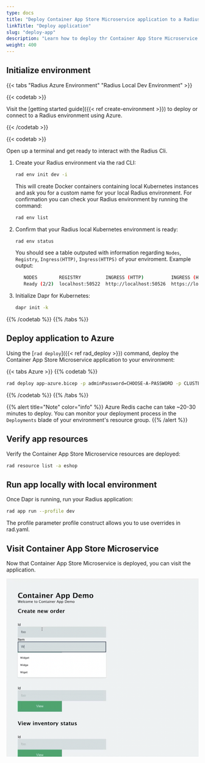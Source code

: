 ```yaml
---
type: docs
title: "Deploy Container App Store Microservice application to a Radius environment"
linkTitle: "Deploy application"
slug: "deploy-app"
description: "Learn how to deploy thr Container App Store Microservice application to a Radius environment"
weight: 400
---
```


## Initialize environment

{{< tabs "Radius Azure Environment" "Radius Local Dev Environment" >}}

{{< codetab >}}

Visit the [getting started guide]({{< ref create-environment >}}) to deploy or connect to a Radius environment using Azure.

{{< /codetab >}}

{{< codetab >}}

Open up a terminal and get ready to interact with the Radius Cli.

1. Create your Radius environment via the rad CLI:

   ```sh
   rad env init dev -i 
   ```

   This will create Docker containers containing local Kubernetes instances and ask you for a custom name for your local Radius environment. For confirmation you can check your Radius environment by running the command:

   ```sh
   rad env list
   ```

1. Confirm that your Radius local Kubernetes environment is ready:

   ```sh
   rad env status
   ```

   You should see a table outputed with information regarding `Nodes`, `Registry`, `Ingress(HTTP)`, `Ingress(HTTPS)` of your enviroment. Example output:

   ```sh
      NODES        REGISTRY         INGRESS (HTTP)          INGRESS (HTTPS)
      Ready (2/2)  localhost:50522  http://localhost:50526  https://localhost:50525
   ```

1. Initialize Dapr for Kubernetes:

   ```sh
   dapr init -k
   ```

{{% /codetab %}}
{{% /tabs %}}

## Deploy application to Azure

Using the [`rad deploy`]({{< ref rad_deploy >}}) command, deploy the Container App Store Microservice application to your environment:

{{< tabs Azure >}}
{{% codetab %}}

```sh
rad deploy app-azure.bicep -p adminPassword=CHOOSE-A-PASSWORD -p CLUSTER_IP=ip-address-you-retrieved
```

{{% /codetab %}}
{{% /tabs %}}

{{% alert title="Note" color="info" %}}
Azure Redis cache can take ~20-30 minutes to deploy. You can monitor your deployment process in the `Deployments` blade of your environment's resource group.
{{% /alert %}}

## Verify app resources

Verify the Container App Store Microservice resources are deployed:

```sh
rad resource list -a eshop
```

## Run app locally with local environment

Once Dapr is running, run your Radius application:

   ```sh
   rad app run --profile dev
   ```

The profile parameter profile construct allows you to use overrides in rad.yaml.

## Visit Container App Store Microservice

Now that Container App Store Microservice is deployed, you can visit the application.

<img src="container-app-store-microservice.png" alt="Screenshot of the Container App Store Microservice application" width=800 >
